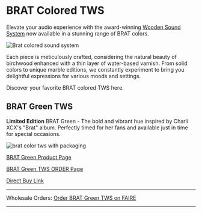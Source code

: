 # BRAT Colored TWS

Elevate your audio experience with the award-winning [Wooden Sound System](/tws) now available in a stunning range of BRAT colors.

![Brat colored sound system](https://uploads-ssl.webflow.com/577fb500e970a606264913c7/66a3a8e6cffb8918cf6b3649_Brat-OG.jpg)

Each piece is meticulously crafted, considering the natural beauty of birchwood enhanced with a thin layer of water-based varnish. From solid colors to unique marble editions, we constantly experiment to bring you delightful expressions for various moods and settings.

Discover your favorite BRAT colored TWS here.

## BRAT Green TWS

**Limited Edition** BRAT Green - The bold and vibrant hue inspired by Charli XCX's "Brat" album. Perfectly timed for her fans and available just in time for special occasions.

![brat color tws with packaging](https://cdn.prod.website-files.com/577fb500e970a606264913c7/66a48becbcdd2921113a26bb_Brat-wide.jpg)

[BRAT Green Product Page](https://www.bitti-gitti.com/products/brat-tws)

[BRAT Green TWS ORDER Page](https://www.bitti-gitti.com/lovely/brat-tws)

[Direct Buy Link](https://buy.stripe.com/8wM4hY5fXeok7i828p)

---

Wholesale Orders: [Order BRAT Green TWS on FAIRE](https://www.faire.com/product/p_bratz1oc)

---